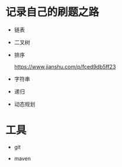 # 记录自己的刷题之路

- 链表

- 二叉树

- 排序

  https://www.jianshu.com/p/fced9db5ff23

- 字符串

- 递归

- 动态规划

# 工具

- git

- maven
